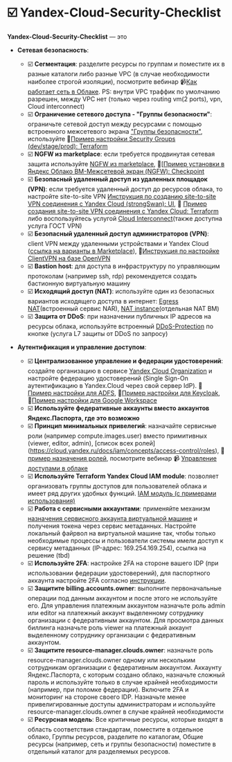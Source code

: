 # ☑️ Yandex-Cloud-Security-Checklist

**Yandex-Cloud-Security-Checklist** — это 

- **Сетевая безопасность**:
  - ☑️ **Сегментация**: разделите ресурсы по группам и поместите их в разные каталоги либо разные VPC (в случае необходимости наиболее строгой изоляции), посмотрите вебинар 📹[Как работает сеть в Облаке](https://www.youtube.com/watch?v=g3cZ0o50qH0). PS: внутри VPC траффик по умолчанию разрешен, между VPC нет (только через routing vm(2 ports), vpn, Cloud interconnect)
  - ☑️ **Ограничение сетевого доступа - "Группы безопасности"**: ограничьте сетевой доступ между ресурсами с помощью встроенного межсетевого экрана ["Группы безопасности"](https://cloud.yandex.ru/docs/vpc/operations/security-group-create), используйте 🔐[Пример настройки Security Groups (dev/stage/prod): Terraform](https://github.com/yandex-cloud/yc-solution-library-for-security/tree/master/network-sec/segmentation)
  - ☑️ **NGFW из marketplace**: если требуется продвинутая сетевая защита используйте [NGFW из marketplace](https://cloud.yandex.ru/marketplace?categories=network), 🔐[[Пример установки в Яндекс Облако ВМ-Межсетевой экран (NGFW): Checkpoint](https://github.com/yandex-cloud/yc-solution-library-for-security/tree/master/network-sec/checkpoint-1VM)
  - ☑️ **Безопасный удаленный доступ из удаленных площадок (VPN)**: если требуется удаленный доступ до ресурсов облака, то настройте site-to-site VPN [Инструкция по созданию site-to-site VPN соединения с Yandex Cloud (strongSwan): UI](https://cloud.yandex.ru/docs/solutions/routing/ipsec-vpn), 🔐 [Пример создания site-to-site VPN соединения с Yandex Cloud: Terraform](https://github.com/yandex-cloud/yc-solution-library-for-security/tree/master/network-sec/vpn) либо воспользуйтесь услугой [Cloud Interconnect](https://cloud.yandex.ru/docs/vpc/interconnect/)(также доступна услуга ГОСТ VPN)
  - ☑️ **Безопасный удаленный доступ администраторов (VPN)**: сlient VPN между удаленными устройствами и Yandex Cloud ([ссылка на варианты в Marketplace](https://cloud.yandex.ru/marketplace?categories=network)), 📖[Инструкция по настройке ClientVPN на базе  OpenVPN](https://cloud.yandex.ru/docs/solutions/routing/openvpn)
  - ☑️ **Bastion host**: для доступа в инфраструктуру по управляющим протоколам (например ssh, rdp) рекомендуется создать бастионную виртуальную машину 
  - ☑️ **Исходящий доступ (NAT)**: используйте один из безопасных вариантов исходящего доступа в интернет:	[Egress NAT](https://cloud.yandex.ru/docs/vpc/operations/enable-nat)(встроенный сервис NAR), [NAT instance](https://cloud.yandex.ru/docs/solutions/routing/nat-instance#create-nat-instance)(отдельная NAT ВМ)
  - ☑️ **Защита от DDoS**: при назначении публичных IP адресов на ресурсы облака, используйте встроенный [DDoS-Protection](https://cloud.yandex.ru/docs/vpc/ddos-protection/) по кнопке (услуга L7 защиты от DDoS по запросу)

- **Аутентификация и управление доступом**:
  - ☑️ **Централизованное управление и федерации удостоверений**: создайте организацию в сервисе [Yandex Cloud Organization](https://nmotina-feature-overview-access.farm2.cloud.yandex.ru/docs/organization/) и настройте федерацию удостоверений (Single Sign-On аутентификацию в Yandex.Cloud через свой сервер IdP). 📖[Пример настройки для ADFS](https://nmotina-feature-overview-access.farm2.cloud.yandex.ru/docs/organization/operations/federations/integration-adfs), 📖[Пример настройки для Keycloak](https://www.youtube.com/watch?v=m-oe7V9PvC4), 📖[Пример настройки для Google Workspace](https://nmotina-feature-overview-access.farm2.cloud.yandex.ru/docs/organization/operations/federations/integration-gworkspace)
  - ☑️ **Используйте федеративные аккаунты вместо аккаунтов Яндекс.Паспорта, где это возможно**
  - ☑️ **Принцип минимальных привелегий**: назначайте сервисные роли (например compute.images.user) вместо примитивных (viewer, editor, admin), [список всех ролей] (https://cloud.yandex.ru/docs/iam/concepts/access-control/roles), 📖 [пример назначения ролей](https://nmotina-feature-overview-access.farm2.cloud.yandex.ru/docs/iam/operations/roles/grant), посмотрите вебинар 📹 [Управление доступами в облаке](https://www.youtube.com/watch?v=7VwSfPZ6eRM&t=3s)
  - ☑️ **Используйте Terraform Yandex Cloud IAM module**: позволяет организовать группы доступов для пользователей облака и имеет ряд других удобных функций. [IAM модуль (с примерами использования)](https://github.com/yandex-cloud/yc-solution-library-for-security/tree/master/auth_and_access/iam#identity-and-access-management-iam-terraform-module-for-yandexcloud)
  - ☑️ **Работа с сервисными аккаунтами**: применяйте механизм [назначения сервисного аккаунта виртуальной машине](https://nmotina-feature-overview-access.farm2.cloud.yandex.ru/docs/compute/operations/vm-connect/auth-inside-vm) и получения токена через сервис метаданных. Настройте локальный файрвол на виртуальной машине так, чтобы только необходимые процессы и пользователи системы имели доступ к сервису метаданных (IP-адрес: 169.254.169.254), ссылка на решение (tbd)
  - ☑️ **Используйте 2FA**: настройке 2FA на стороне вашего IDP (при использовании федерации удостоверений), для паспортного аккаунта настройте 2FA согласно [инструкции](https://yandex.ru/support/id/authorization/twofa.html).
  - ☑️ **Защитите billing.accounts.owner**: выполните первоначальные операции под данным аккаунтом и после этого не используйте его. Для управления платежным аккаунтом назначьте роль admin или editor на платежный аккаунт выделенному сотруднику организации с федеративным аккаунтом. Для просмотра данных биллинга назначьте роль viewer на платежный аккаунт выделенному сотруднику организации с федеративным аккаунтом. 
  - ☑️ **Защитите resource-manager.clouds.owner**: назначьте роль resource-manager.clouds.owner одному или нескольким сотрудникам организации с федеративным аккаунтом. Аккаунту Яндекс.Паспорта, с которым создано облако, назначьте сложный пароль и используйте только в случае крайней необходимости (например, при поломке федерации). Включите 2FA и мониторинг на стороне своего IDP. Назначьте менее привелигированные доступы администраторам и используйте resource-manager.clouds.owner в случае крайней необходимости
  - ☑️ **Ресурсная модель**: Все критичные ресурсы, которые входят в область соответствия стандартам, поместите в отдельное облако, Группы ресурсов, разделите по каталогам, Общие ресурсы (например, сеть и группы безопасности) поместите в отдельный каталог для разделяемых ресурсов.

 

